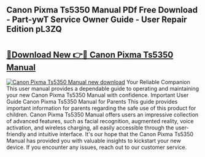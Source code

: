 ## Canon Pixma Ts5350 Manual PDf Free Download - Part-ywT Service Owner Guide - User Repair Edition pL3ZQ

# <h2><a href="http://cf15107.oget.top/?id=Canon+Pixma+Ts5350+Manual">🔗Download New 👉🔴 Canon Pixma Ts5350 Manual</a></h2>

[![Canon Pixma Ts5350 Manual new download](https://i.imgur.com/5g1atiW.png)](http://cf15107.oget.top/?id=Canon+Pixma+Ts5350+Manual)
Your Reliable Companion This user manual provides a dependable guide to operating and maintaining your new Canon Pixma Ts5350 Manual with confidence. Important User Guide Canon Pixma Ts5350 Manual for Parents This guide provides important information for parents regarding the safe use of this product for children. Canon Pixma Ts5350 Manual offers users an impressive collection of advanced features, such as facial recognition, augmented reality, voice activation, and wireless charging, all easily accessible through the user-friendly and intuitive interface. It's our hope that the Canon Pixma Ts5350 Manual has provided you with valuable insights to kickstart your new device. If you encounter any issues, reach out to our customer service.
